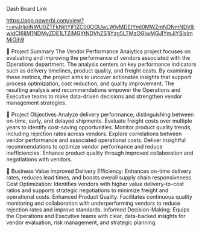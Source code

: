 Dash Board Link

https://app.powerbi.com/view?r=eyJrIjoiNWU0ZTFkNjItYjFlZC00OGUwLWIyMDEtYmI0MWZmNDNmNDVlIiwidCI6IjM1NDMyZDE1LTZjMGYtNDVhZS1iYzg5LTMzOGIwMGJlYmJiYSIsImMiOjh9


📌 Project Summary
The Vendor Performance Analytics project focuses on evaluating and improving the performance of vendors associated with the Operations department.
The analysis centers on key performance indicators such as delivery timelines, product quality, and freight costs. 
By examining these metrics, the project aims to uncover actionable insights that support process optimization, cost reduction, and quality improvement. 
The resulting analysis and recommendations empower the Operations and Executive teams to make data-driven decisions and strengthen vendor management strategies.

🎯 Project Objectives
Analyze delivery performance, distinguishing between on-time, early, and delayed shipments.
Evaluate freight costs over multiple years to identify cost-saving opportunities.
Monitor product quality trends, including rejection rates across vendors.
Explore correlations between vendor performance and associated operational costs.
Deliver insightful recommendations to optimize vendor performance and reduce inefficiencies.
Enhance product quality through improved collaboration and negotiations with vendors.

💼 Business Value
Improved Delivery Efficiency: Enhances on-time delivery rates, reduces lead times, and boosts overall supply chain responsiveness.
Cost Optimization: Identifies vendors with higher value delivery-to-cost ratios and supports strategic negotiations to minimize freight and operational costs.
Enhanced Product Quality: Facilitates continuous quality monitoring and collaboration with underperforming vendors to reduce rejection rates and improve standards.
Informed Decision-Making: Equips the Operations and Executive teams with clear, data-backed insights for vendor evaluation, risk management, and strategic planning.
